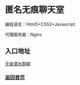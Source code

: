 # 匿名无痕聊天室
<p>编程语言：Html5+CSS3+Javascript</p>
<p>代理服务器：Nginx</p>

## 入口地址

[无痕潜水群聊](http://project.liuxiaowan.com/)

### [返回首页](http://www.liuxiaowan.com/keynote/)